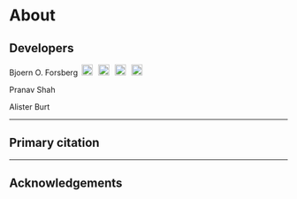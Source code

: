 # About 

## Developers


<p float="left">
Bjoern O. Forsberg
<a href="https://twitter.com/bforsb">
    <img src="https://cdn2.iconfinder.com/data/icons/social-media-2285/512/1_Twitter3_colored_svg-512.png
" style="width:20px;" hspace="3" title="Twitter"></a>
<a href="https://orcid.org/0000-0002-6247-4063">
    <img src="https://upload.wikimedia.org/wikipedia/commons/0/06/ORCID_iD.svg
" style="width:20px;" hspace="3" title="ORCID"></a>
<a href="https://scholar.google.com/citations?user=8skHcycAAAAJ&hl=en">
    <img src="https://user-images.githubusercontent.com/66117993/96351906-8c452000-1084-11eb-926f-6536bd0c6d57.png
" style="width:20px;" hspace="3" title="Google Scholar"></a>
<a href="https://github.com/bforsbe">
    <img src="https://drive.google.com/uc?id=1XclqbwgRwCWTEYF6CNON7HICZxT2kVuK
" style="width:20px;" hspace="3" title="GitHub"></a>

</p>

Pranav Shah

Alister Burt 

---

## Primary citation

---

## Acknowledgements  
